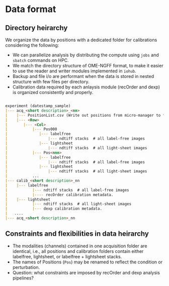 
# Data format 


## Directory heirarchy 

We organize the data by positions with a dedicated folder for calibrations considering the following:

* We can parallelize analysis by distributing the compute using `jobs` and `sbatch` commands on HPC.
* We match the directory structure of OME-NGFF format, to make it easier to use the reader and writer modules implemented in `iohub`.
* Backup and file i/o are performant when the data is stored in nested structure with few files per directory.
* Calibration data required by each anlaysis module (recOrder and dexp) is organized consistently and properly.

```markdown

experiment (datestamp_sample)
|--- acq_<short description>_<nn>
|    |--- PositionList.csv (Write out positions from micro-manager to facilitate parsing by iohub and document the cell condition in each well)
|    |--- <Row>
|       |--- <Col>
|           |--- Pos000 
|              |--- labelfree
|                  |--- ndtiff stacks  # all label-free images
|              |--- lightsheet
|                  |--- ndtiff stacks  # all light-sheet images
|           |--- Pos<nnn> 
|              |--- labelfree
|                  |--- ndtiff stacks  # all label-free images
|              |--- lightsheet
|                  |--- ndtiff stacks  # all light-sheet images
|           ...
|--- calib_<short description>_nn
|    |--- labelfree
|           |--- ndtiff stacks  # all label-free images  
|           |---- recOrder calibration metadata.    
|    |--- lightsheet
|           |--- ndtiff stacks  # all light-sheet images
|           |--- dexp calibration metadata.
|   ....
|--- acq_<short description>_nn

```

## Constraints and flexibilities in data heirarchy

* The modalities (channels) contained in one acquisition folder are identical, i.e., all positions and calibration folders contain either labelfree, lightsheet, or labelfree + lightsheet stacks.
* The names of Positions (`Pos`) may be renamed to reflect the condition or perturbation.
* Question: what constraints are imposed by recOrder and dexp analysis pipelines?